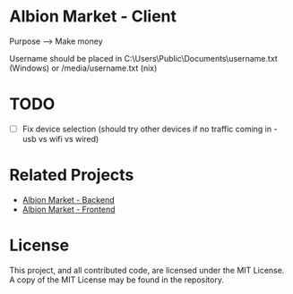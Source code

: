 # Albion Market - Client
Purpose --> Make money

Username should be placed in C:\Users\Public\Documents\username.txt (Windows) or /media/username.txt (nix)

# TODO
- [ ] Fix device selection (should try other devices if no traffic coming in - usb vs wifi vs wired)

# Related Projects
- [Albion Market - Backend](https://github.com/Regner/albionmarket-backend/)
- [Albion Market - Frontend](https://github.com/Regner/albionmarket-frontend/)

# License
This project, and all contributed code, are licensed under the MIT
License. A copy of the MIT License may be found in the repository.
